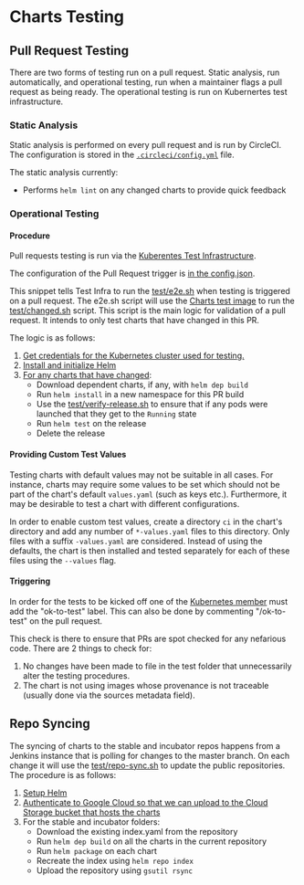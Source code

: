 # Charts Testing

## Pull Request Testing

There are two forms of testing run on a pull request. Static analysis, run
automatically, and operational testing, run when a maintainer flags a pull
request as being ready. The operational testing is run on Kubernertes test
infrastructure.

### Static Analysis

Static analysis is performed on every pull request and is run by CircleCI. The
configuration is stored in the [`.circleci/config.yml`](../.circleci/config.yml)
file.

The static analysis currently:

* Performs `helm lint` on any changed charts to provide quick feedback

### Operational Testing

#### Procedure

Pull requests testing is run via the [Kuberentes Test Infrastructure](https://github.com/kubernetes/test-infra).

The configuration of the Pull Request trigger is [in the config.json](https://github.com/kubernetes/test-infra/blob/827797c54b48295045698465b437f463ca9276c2/jobs/config.json#L10285).

This snippet tells Test Infra to run the [test/e2e.sh](https://github.com/kubernetes/charts/blob/master/test/e2e.sh)
when testing is triggered on a pull request. The e2e.sh script will use the [Charts test image](https://github.com/kubernetes/charts/blob/master/test/Dockerfile)
to run the [test/changed.sh](https://github.com/kubernetes/charts/blob/master/test/changed.sh) script. This script
is the main logic for validation of a pull request. It intends to only test charts that have changed in this PR.

The logic is as follows:

1. [Get credentials for the Kubernetes cluster used for testing.](https://github.com/kubernetes/charts/blob/master/test/changed.sh#L128)
1. [Install and initialize Helm](https://github.com/kubernetes/charts/blob/master/test/changed.sh#L143)
1. [For any charts that have changed](https://github.com/kubernetes/charts/blob/master/test/changed.sh#L161):
    - Download dependent charts, if any, with `helm dep build`
    - Run `helm install` in a new namespace for this PR build
    - Use the [test/verify-release.sh](https://github.com/kubernetes/charts/blob/master/test/verify-release.sh) to ensure that if any pods were launched that they get to the `Running` state
    - Run `helm test` on the release
    - Delete the release

#### Providing Custom Test Values

Testing charts with default values may not be suitable in all cases. For instance, charts may require some values to be set which should not be part of the chart's default `values.yaml` (such as keys etc.). Furthermore, it may be desirable to test a chart with different configurations.

In order to enable custom test values, create a directory `ci` in the chart's directory and add any number of `*-values.yaml` files to this directory. Only files with a suffix `-values.yaml` are considered. Instead of using the defaults, the chart is then installed and tested separately for each of these files using the `--values` flag.

#### Triggering

In order for the tests to be kicked off one of the
[Kubernetes member](https://github.com/orgs/kubernetes/people) must add the
"ok-to-test" label. This can also be done by commenting "/ok-to-test" on the pull request.

This check is there to ensure that PRs are spot checked for any nefarious code. There are 2 things to check for:

1. No changes have been made to file in the test folder that unnecessarily alter the testing procedures.
1. The chart is not using images whose provenance is not traceable (usually done via the sources metadata field).

## Repo Syncing

The syncing of charts to the stable and incubator repos happens from a Jenkins instance that is polling for changes
to the master branch. On each change it will use the [test/repo-sync.sh](https://github.com/kubernetes/charts/blob/master/test/repo-sync.sh)
to update the public repositories. The procedure is as follows:

1. [Setup Helm](https://github.com/kubernetes/charts/blob/master/test/repo-sync.sh#L16)
1. [Authenticate to Google Cloud so that we can upload to the Cloud Storage bucket that hosts the charts](https://github.com/kubernetes/charts/blob/master/test/repo-sync.sh#L27)
1. For the stable and incubator folders:
   - Download the existing index.yaml from the repository
   - Run `helm dep build` on all the charts in the current repository
   - Run `helm package` on each chart
   - Recreate the index using `helm repo index`
   - Upload the repository using `gsutil rsync`
